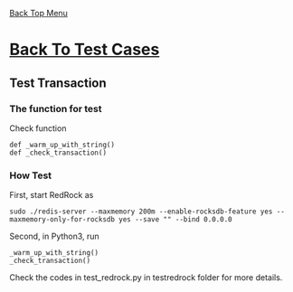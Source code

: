 [Back Top Menu](../README.md) 

# [Back To Test Cases](test_en.md)

## Test Transaction

### The function for test

Check function
```
def _warm_up_with_string()
def _check_transaction()
```

### How Test
First, start RedRock as
```
sudo ./redis-server --maxmemory 200m --enable-rocksdb-feature yes --maxmemory-only-for-rocksdb yes --save "" --bind 0.0.0.0
```
Second, in Python3, run
```
_warm_up_with_string()
_check_transaction()
```

Check the codes in test_redrock.py in testredrock folder for more details.
